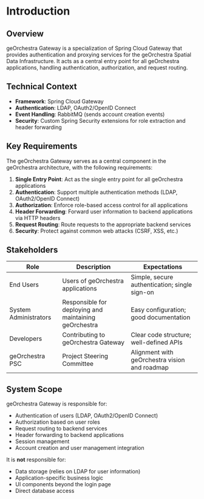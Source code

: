 # Introduction

## Overview

geOrchestra Gateway is a specialization of Spring Cloud Gateway that provides authentication and proxying services for the geOrchestra Spatial Data Infrastructure. It acts as a central entry point for all geOrchestra applications, handling authentication, authorization, and request routing.

## Technical Context

- **Framework**: Spring Cloud Gateway
- **Authentication**: LDAP, OAuth2/OpenID Connect
- **Event Handling**: RabbitMQ (sends account creation events)
- **Security**: Custom Spring Security extensions for role extraction and header forwarding

## Key Requirements

The geOrchestra Gateway serves as a central component in the geOrchestra architecture, with the following requirements:

1. **Single Entry Point**: Act as the single entry point for all geOrchestra applications
2. **Authentication**: Support multiple authentication methods (LDAP, OAuth2/OpenID Connect)
3. **Authorization**: Enforce role-based access control for all applications
4. **Header Forwarding**: Forward user information to backend applications via HTTP headers
5. **Request Routing**: Route requests to the appropriate backend services
6. **Security**: Protect against common web attacks (CSRF, XSS, etc.)

## Stakeholders

| Role | Description | Expectations |
|------|-------------|-------------|
| End Users | Users of geOrchestra applications | Simple, secure authentication; single sign-on |
| System Administrators | Responsible for deploying and maintaining geOrchestra | Easy configuration; good documentation |
| Developers | Contributing to geOrchestra Gateway | Clear code structure; well-defined APIs |
| geOrchestra PSC | Project Steering Committee | Alignment with geOrchestra vision and roadmap |

## System Scope

geOrchestra Gateway is responsible for:

- Authentication of users (LDAP, OAuth2/OpenID Connect)
- Authorization based on user roles
- Request routing to backend services
- Header forwarding to backend applications
- Session management
- Account creation and user management integration

It is **not** responsible for:

- Data storage (relies on LDAP for user information)
- Application-specific business logic
- UI components beyond the login page
- Direct database access